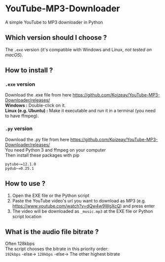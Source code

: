 # YouTube-MP3-Downloader
A simple YouTube to MP3 downloader in Python
## Which version should I choose ?
The `.exe` version (it's compatible with Windows and Linux, *not tested on macOS*).
## How to install ?
### `.exe` version
Download the .exe file from here https://github.com/Koizeay/YouTube-MP3-Downloader/releases/ \
**Windows :** Double-click on it.\
**Linux (e.g. Ubuntu) :** Make it executable and run it in a terminal (you need to have ffmpeg).
### `.py` version
Download the .py file from here https://github.com/Koizeay/YouTube-MP3-Downloader/releases/ \
You need Python 3 and ffmpeg on your computer\
Then install these packages with pip
```
pytube~=12.1.0
pydub~=0.25.1
```

## How to use ?
1. Open the EXE file or the Python script
2. Paste the YouTube video's url you want to download as MP3 (e.g. https://www.youtube.com/watch?v=dQw4w9WgXcQ) and press enter
3. The video will be downloaded as `_music.mp3` at the EXE file or Python script location

## What is the audio file bitrate ?
Often 128kbps\
The script chooses the bitrate in this priority order:\
`192kbps` -else-> `128kbps` -else-> The other highest bitrate
